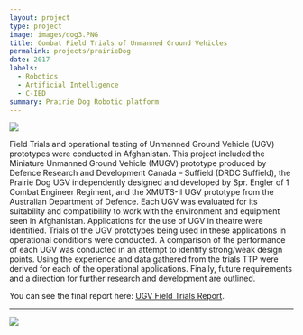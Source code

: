 ```yaml
---
layout: project
type: project
image: images/dog3.PNG
title: Combat Field Trials of Unmanned Ground Vehicles
permalink: projects/prairieDog
date: 2017
labels: 
  - Robotics
  - Artificial Intelligence
  - C-IED
summary: Prairie Dog Robotic platform
---
```

<img class="ui image" src="{{ site.baseurl }}/images/habitat/dog1.PNG">

Field Trials and operational testing of Unmanned Ground Vehicle (UGV) prototypes were conducted in
Afghanistan. This project included the Miniature Unmanned Ground Vehicle (MUGV) prototype produced by
Defence Research and Development Canada – Suffield (DRDC Suffield), the Prairie Dog UGV independently
designed and developed by Spr. Engler of 1 Combat Engineer Regiment, and the XMUTS-II UGV prototype
from the Australian Department of Defence. Each UGV was evaluated for its suitability and compatibility to
work with the environment and equipment seen in Afghanistan. Applications for the use of UGV in theatre were
identified. Trials of the UGV prototypes being used in these applications in operational conditions were
conducted. A comparison of the performance of each UGV was conducted in an attempt to identify strong/weak
design points. Using the experience and data gathered from the trials TTP were derived for each of the
operational applications. Finally, future requirements and a direction for further research and development are
outlined.

You can see the final report here: [UGV Field Trials Report](https://www.dropbox.com/s/jl5k0h59hyooafx/TrialsReport.pdf?dl=0).
<hr>

<img class="ui image" src="{{ site.baseurl }}/images/habitat/dog2.PNG">


<div class="ui embed" data-source="youtube" data-id="x4gItjmDnqg" >
</div>
